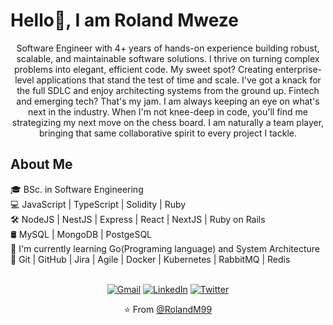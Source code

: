 
#  Hello👋, I am Roland Mweze

<div align="center">
  <p style="text-align: center; max-width: 600px; margin: auto;">
    Software Engineer with 4+ years of hands-on experience building robust, scalable, and maintainable software solutions.
I thrive on turning complex problems into elegant, efficient code. My sweet spot? Creating enterprise-level applications that stand the test of time and scale.
    I've got a knack for the full SDLC and enjoy architecting systems from the ground up. Fintech and emerging tech? That's my jam. I am always keeping an eye on what's next in the industry.
    When I'm not knee-deep in code, you'll find me strategizing my next move on the chess board. I am naturally a team player, bringing that same collaborative spirit to every project I tackle.
  </p>
</div>

## About Me

🎓   BSc. in Software Engineering <br/>
💻   JavaScript | TypeScript | Solidity | Ruby <br/>
🛠   NodeJS | NestJS | Express | React | NextJS | Ruby on Rails <br/>
🛢   MySQL | MongoDB | PostgeSQL <br/>
🌱   I'm currently learning Go(Programing language) and System Architecture <br/>
🔧   Git | GitHub | Jira | Agile | Docker | Kubernetes | RabbitMQ | Redis 

<div align="center">

<br>[![Gmail](https://img.shields.io/badge/-GMAIL-D14836?style=for-the-badge&logo=gmail&logoColor=white)](mailto:manfulmweze99@gmail.com)
[![LinkedIn](https://img.shields.io/badge/-LINKEDIN-0077B5?style=for-the-badge&logo=linkedin&logoColor=white)](https://www.linkedin.com/in/roland-mweze/)
[![Twitter](https://img.shields.io/badge/-TWITTER-0077B5?style=for-the-badge&logo=twitter&logoColor=white)](https://twitter.com/ManfulMwez)

<div/>

⭐️ From [@RolandM99](https://github.com/rolandm99)
  
